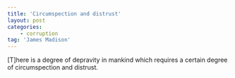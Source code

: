 ```yaml
---
title: 'Circumspection and distrust'
layout: post
categories:
    - corruption
tag: 'James Madison'
---
```


\[T\]here is a degree of depravity in mankind which requires a certain degree of circumspection and distrust.
